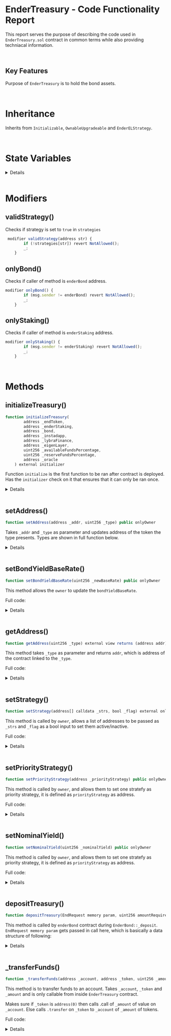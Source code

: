 # EnderTreasury - Code Functionality Report

This report serves the purpose of describing the code used in `EnderTreasury.sol` contract in common terms while also providing techniacal information.

<br>

## Key Features

Purpose of `EnderTreasury` is to hold the bond assets.

<br>

# Inheritance

Inherits from `Initializable`, `OwnableUpgradeable` and `EnderELStrategy`.

<br>

# State Variables

<details>

```javascript
    mapping(address => bool) public strategies; // Contains list of strategies and if they are active.
    mapping(address => uint256) public fundsInfo;
    mapping(address => uint256) public totalAssetStakedInStrategy;
    mapping(address => uint256) public totalRewardsFromStrategy;

    mapping(address => address) public strategyToReceiptToken;

    address private endToken;
    address private enderBond;
    address private enderDepositor;
    address public enderStaking;
    address public instadapp;
    address public lybraFinance;
    address public eigenLayer;
    address public priorityStrategy;
    // address public stEthELS;
    IEnderOracle private enderOracle;

    uint256 public bondYieldBaseRate;
    uint256 public balanceLastEpoch;
    uint256 public nominalYield;
    uint256 public availableFundsPercentage;
    uint256 public reserveFundsPercentage;
    uint256 public epochDeposit;
    uint256 public epochWithdrawl;
    uint256 public instaDappLastValuation;
    uint256 public instaDappWithdrawlValuations;
    uint256 public instaDappDepositValuations;
```

</details>

<br>

# Modifiers

## validStrategy()

Checks if strategy is set to `true` in `strategies`

```javascript
 modifier validStrategy(address str) {
        if (!strategies[str]) revert NotAllowed();
        _;
    }
```

## onlyBond()

Checks if caller of method is `enderBond` address.

```javascript
modifier onlyBond() {
        if (msg.sender != enderBond) revert NotAllowed();
        _;
    }
```

## onlyStaking()

Checks if caller of method is `enderStaking` address.

```javascript
modifier onlyStaking() {
        if (msg.sender != enderStaking) revert NotAllowed();
        _;
    }
```

<br>

# Methods

## initializeTreasury()

```javascript
function initializeTreasury(
        address _endToken,
        address _enderStaking,
        address _bond,
        address _instadapp,
        address _lybraFinance,
        address _eigenLayer,
        uint256 _availableFundsPercentage,
        uint256 _reserveFundsPercentage,
        address _oracle
    ) external initializer
```

Function `initialize` is the first function to be ran after contract is deployed. Has the `initializer` check on it that ensures that it can only be ran once.

<details>
Takes 9 parameters -

- `_endToken` - Sets address of END token
- `_enderStaking` - Sets address of EnderStaking contract.
- `_bond` - Sets EnderBond contract.
- `_instadapp` - Sets address of InstaDapp strategy.
- `_lybraFinance` - Sets address of Lybra Finance strategy.
- `_eigenLayer` - Sets address of Eigen layer strategy.
- `_availableFundsPercentage` - Sets available fund percentage.
- `_reserveFundsPercentage` - Sets reserve fund percentage.
- `_oracle` - Sets address of Oracle.

When method is first activated it is made sure the `availableFundsPercentage` is 70 and `_reserveFundsPercentage` is 30. Else reverts with `InvalidRatio()`

Some of the initial values:

```javascript
strategies[instadapp] = true
strategies[lybraFinance] = true
strategies[eigenLayer] = true
setBondYieldBaseRate(300)
nominalYield = 500
```

Full code:

<details>

```javascript
    function initializeTreasury(
        address _endToken,
        address _enderStaking,
        address _bond,
        address _instadapp,
        address _lybraFinance,
        address _eigenLayer,
        uint256 _availableFundsPercentage,
        uint256 _reserveFundsPercentage,
        address _oracle
    ) external initializer {
        if (_availableFundsPercentage != 70 && _reserveFundsPercentage != 30)
            revert InvalidRatio();
        __Ownable_init();
        enderStaking = _enderStaking;
        enderOracle = IEnderOracle(_oracle);
        instadapp = _instadapp;
        lybraFinance = _lybraFinance;
        eigenLayer = _eigenLayer;
        strategies[instadapp] = true;
        strategies[lybraFinance] = true;
        strategies[eigenLayer] = true;
        setAddress(_endToken, 1);
        setAddress(_bond, 2);
        setBondYieldBaseRate(300);
        priorityStrategy = instadapp;
        nominalYield = 500;
    }
```

</details>

 </details>

 <br>

## setAddress()

```javascript
function setAddress(address _addr, uint256 _type) public onlyOwner
```

Takes `_addr` and `_type` as parameter and updates address of the token the type presents. Types are shown in full function below.

<details>

```javascript
  function setAddress(address _addr, uint256 _type) public onlyOwner {
        if (_addr == address(0)) revert ZeroAddress();

        if (_type == 1) endToken = _addr;
        else if (_type == 2) enderBond = _addr;
        else if (_type == 3) enderDepositor = _addr;
        else if (_type == 4) enderOracle = IEnderOracle(_addr);
        else if (_type == 5) strategyToReceiptToken[instadapp] = _addr;
        else if (_type == 6) strategyToReceiptToken[lybraFinance] = _addr;
        else if (_type == 7) strategyToReceiptToken[eigenLayer] = _addr;
    }
```

</details>

 <br>

## setBondYieldBaseRate()

```javascript
function setBondYieldBaseRate(uint256 _newBaseRate) public onlyOwner
```

This method allows the `owner` to update the `bondYieldBaseRate`.

Full code:

<details>

```javascript
 function setBondYieldBaseRate(uint256 _newBaseRate) public onlyOwner {
        if (_newBaseRate == 0) revert InvalidBaseRate();

        bondYieldBaseRate = _newBaseRate;
        emit BondYieldBaseRateUpdated(_newBaseRate);
    }
```

</details>

<br>

## getAddress()

```javascript
function getAddress(uint256 _type) external view returns (address addr)
```

This method takes `_type` as parameter and returns `addr`, which is address of the contract linked to the `_type`.

Full code:

<details>

```javascript
function getAddress(uint256 _type) external view returns (address addr) {
        if (_type == 1) addr = endToken;
        else if (_type == 2) addr = enderBond;
        else if (_type == 3) addr = enderDepositor;
        else if (_type == 4) addr = address(enderOracle);
    }
```

</details>

<br>

## setStrategy()

```javascript
function setStrategy(address[] calldata _strs, bool _flag) external onlyOwner
```

This method is called by `owner`, allows a list of addresses to be passed as `_strs` and `_flag` as a bool input to set them active/inactive.

Full code:

<details>

```javascript
function setStrategy(
        address[] calldata _strs,
        bool _flag
    ) external onlyOwner {
        if (_strs.length == 0) revert InvalidStrategy();
        unchecked {
            for (uint8 i; i < _strs.length; ++i) {
                strategies[_strs[i]] = _flag;
                emit StrategyUpdated(_strs[i], _flag);
            }
        }
    }
```

</details>

<br>

## setPriorityStrategy()

```javascript
function setPriorityStrategy(address _priorityStrategy) public onlyOwner
```

This method is called by `owner`, and allows them to set one stratefy as priority strategy, it is defined as `priorityStrategy` as address.

Full code:

<details>

```javascript
function setPriorityStrategy(address _priorityStrategy) public onlyOwner {
        priorityStrategy = _priorityStrategy;
        emit PriorityStrategyUpdated(_priorityStrategy);
    }
```

</details>

<br>

## setNominalYield()

```javascript
function setNominalYield(uint256 _nominalYield) public onlyOwner
```

This method is called by `owner`, and allows them to set one stratefy as priority strategy, it is defined as `priorityStrategy` as address.

Full code:

<details>

```javascript
function setPriorityStrategy(address _priorityStrategy) public onlyOwner {
        priorityStrategy = _priorityStrategy;
        emit PriorityStrategyUpdated(_priorityStrategy);
    }
```

</details>

<br>

## depositTreasury()

```javascript
function depositTreasury(EndRequest memory param, uint256 amountRequired) external onlyBond
```

This method is called by `enderBond` contract during `EnderBond::_deposit`. `EndRequest memory param` gets passed in call here, which is basically a data structure of following:

<details>

```javascript
    // IEnderBase.sol code
    struct EndRequest {
        address account;
        address stakingToken; // non-zero address: stETH, zero address: ETH
        uint256 tokenAmt;
    }
```

It checks if passed `amountRequired` is 0, then it runs `withdrawFromStrategy()`, using `param.stakingToken`, `priorityStrategy`, `amountRequired`.

Else adds `param.tokenAmt` to `epochDeposit`, and updates that specific tokens amount in `fundsInfo` as fundsInfo[`param.stakingToken`] += `param.tokenAmt`;

Full code:

<details>

```javascript
function depositTreasury(
        EndRequest memory param,
        uint256 amountRequired
    ) external onlyBond {
        unchecked {
            if (amountRequired > 0) {
                withdrawFromStrategy(
                    param.stakingToken,
                    priorityStrategy,
                    amountRequired
                );
            }
            epochDeposit += param.tokenAmt;
            fundsInfo[param.stakingToken] += param.tokenAmt;
        }
    }
```

</details>
</details>

<br>

## \_transferFunds()

```javascript
function _transferFunds(address _account, address _token, uint256 _amount) private
```

This method is to transfer funds to an account. Takes `_account`, `_token` and `_amount` and is only callable from inside `EnderTreasury` contract.

Makes sure if `_token` is `address(0)` then calls .call of `_amount` of value on `_account`. Else calls `.transfer` on `_token` to `_account` of `_amount` of tokens.

Full code:

<details>

```javascript
function _transferFunds(
        address _account,
        address _token,
        uint256 _amount
    ) private {
        if (_token == address(0)) {
            (bool success, ) = payable(_account).call{value: _amount}("");
            if (!success) revert TransferFailed();
        } else IERC20(_token).transfer(_account, _amount);
    }

```

</details>

<br>
